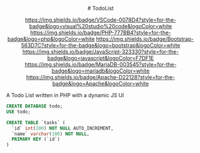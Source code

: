 
<div align="center">
# TodoList

https://img.shields.io/badge/VSCode-0078D4?style=for-the-badge&logo=visual%20studio%20code&logoColor=white
https://img.shields.io/badge/PHP-777BB4?style=for-the-badge&logo=php&logoColor=white
https://img.shields.io/badge/Bootstrap-563D7C?style=for-the-badge&logo=bootstrap&logoColor=white
https://img.shields.io/badge/JavaScript-323330?style=for-the-badge&logo=javascript&logoColor=F7DF1E
https://img.shields.io/badge/MariaDB-003545?style=for-the-badge&logo=mariadb&logoColor=white
https://img.shields.io/badge/Apache-D22128?style=for-the-badge&logo=Apache&logoColor=white
</div>
A Todo List written in PHP with a dynamic JS UI



```sql
CREATE DATABASE todo;
USE todo;

CREATE TABLE `tasks` (
  `id` int(200) NOT NULL AUTO_INCREMENT,
  `name` varchar(100) NOT NULL,
  PRIMARY KEY (`id`)
)
```
